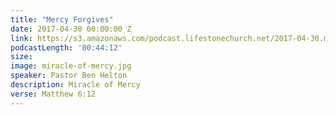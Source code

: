 ```yaml
---
title: "Mercy Forgives"
date: 2017-04-30 00:00:00 Z
link: https://s3.amazonaws.com/podcast.lifestonechurch.net/2017-04-30.mp3
podcastLength: '00:44:12'
size: 
image: miracle-of-mercy.jpg
speaker: Pastor Ben Helton
description: Miracle of Mercy
verse: Matthew 6:12
---
```

